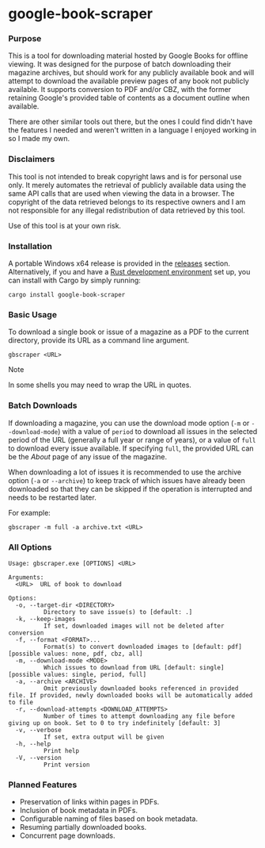 # google-book-scraper

### Purpose

This is a tool for downloading material hosted by Google Books for offline viewing. It was designed for the purpose of batch downloading their magazine archives, but should work for any publicly available book and will attempt to download the available preview pages of any book not publicly available. It supports conversion to PDF and/or CBZ, with the former retaining Google's provided table of contents as a document outline when available.

There are other similar tools out there, but the ones I could find didn't have the features I needed and weren't written in a language I enjoyed working in so I made my own.

### Disclaimers

This tool is not intended to break copyright laws and is for personal use only. It merely automates the retrieval of publicly available data using the same API calls that are used when viewing the data in a browser. The copyright of the data retrieved belongs to its respective owners and I am not responsible for any illegal redistribution of data retrieved by this tool.

Use of this tool is at your own risk.

### Installation

A portable Windows x64 release is provided in the [releases](https://github.com/shloop/google-book-scraper/releases) section. Alternatively, if you and have a [Rust development environment](https://www.rust-lang.org/tools/install) set up, you can install with Cargo by simply running:

```
cargo install google-book-scraper
```

### Basic Usage

To download a single book or issue of a magazine as a PDF to the current directory, provide its URL as a command line argument.

```
gbscraper <URL>
```
> [!NOTE]
> In some shells you may need to wrap the URL in quotes.

### Batch Downloads

If downloading a magazine, you can use the download mode option (`-m` or `--download-mode`) with a value of `period` to download all issues in the selected period of the URL (generally a full year or range of years), or a value of `full` to download every issue available. If specifying `full`, the provided URL can be the *About* page of any issue of the magazine.

When downloading a lot of issues it is recommended to use the archive option (`-a` or `--archive`) to keep track of which issues have already been downloaded so that they can be skipped if the operation is interrupted and needs to be restarted later.

For example:

```
gbscraper -m full -a archive.txt <URL>
```

### All Options
```
Usage: gbscraper.exe [OPTIONS] <URL>

Arguments:
  <URL>  URL of book to download

Options:
  -o, --target-dir <DIRECTORY>
          Directory to save issue(s) to [default: .]
  -k, --keep-images
          If set, downloaded images will not be deleted after conversion
  -f, --format <FORMAT>...
          Format(s) to convert downloaded images to [default: pdf] [possible values: none, pdf, cbz, all]
  -m, --download-mode <MODE>
          Which issues to download from URL [default: single] [possible values: single, period, full]
  -a, --archive <ARCHIVE>
          Omit previously downloaded books referenced in provided file. If provided, newly downloaded books will be automatically added to file
  -r, --download-attempts <DOWNLOAD_ATTEMPTS>
          Number of times to attempt downloading any file before giving up on book. Set to 0 to try indefinitely [default: 3]
  -v, --verbose
          If set, extra output will be given
  -h, --help
          Print help
  -V, --version
          Print version
```

### Planned Features
- Preservation of links within pages in PDFs.
- Inclusion of book metadata in PDFs.
- Configurable naming of files based on book metadata.
- Resuming partially downloaded books.
- Concurrent page downloads.
